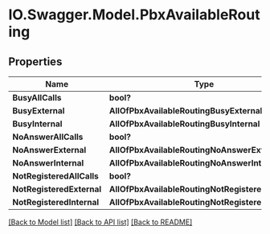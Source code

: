 # IO.Swagger.Model.PbxAvailableRouting
## Properties

Name | Type | Description | Notes
------------ | ------------- | ------------- | -------------
**BusyAllCalls** | **bool?** |  | [optional] 
**BusyExternal** | **AllOfPbxAvailableRoutingBusyExternal** |  | [optional] 
**BusyInternal** | **AllOfPbxAvailableRoutingBusyInternal** |  | [optional] 
**NoAnswerAllCalls** | **bool?** |  | [optional] 
**NoAnswerExternal** | **AllOfPbxAvailableRoutingNoAnswerExternal** |  | [optional] 
**NoAnswerInternal** | **AllOfPbxAvailableRoutingNoAnswerInternal** |  | [optional] 
**NotRegisteredAllCalls** | **bool?** |  | [optional] 
**NotRegisteredExternal** | **AllOfPbxAvailableRoutingNotRegisteredExternal** |  | [optional] 
**NotRegisteredInternal** | **AllOfPbxAvailableRoutingNotRegisteredInternal** |  | [optional] 

[[Back to Model list]](../README.md#documentation-for-models) [[Back to API list]](../README.md#documentation-for-api-endpoints) [[Back to README]](../README.md)

